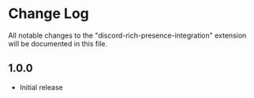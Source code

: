 # Change Log

All notable changes to the "discord-rich-presence-integration" extension will be documented in this file.

## 1.0.0

- Initial release